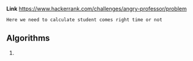 **Link** https://www.hackerrank.com/challenges/angry-professor/problem

`Here we need to calculate student comes right time or not`

## Algorithms
1. 
